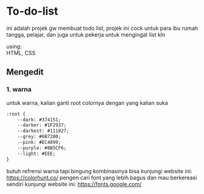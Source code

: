 # To-do-list
ini adalah projek gw membuat todo list, projek ini cock untuk para ibu rumah tangga, pelajar, dan juga untuk pekerja untuk mengingat list kln

using:
<br>HTML, CSS</br>

## Mengedit

### 1. warna
untuk warna, kalian ganti root colornya dengan yang kalian suka
```html
:root {
	--dark: #374151;
	--darker: #1F2937;
	--darkest: #111827;
	--grey: #6B7280;
	--pink: #EC4899;
	--purple: #8B5CF6;
	--light: #EEE;
}
```
butuh refrensi warna tapi bingung kombinasinya bisa kunjungi website ini: https://colorhunt.co/
pengen cari font yang lebih bagus dan mau berkereasi sendiri kunjungi website ini: https://fonts.google.com/
